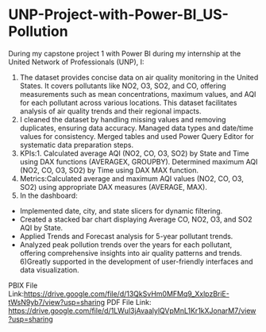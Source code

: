 # UNP-Project-with-Power-BI_US-Pollution

During my capstone project 1 with Power BI during my internship at the United Network of Professionals (UNP), I:
 1. The dataset provides concise data on air quality monitoring in the United States. It covers pollutants like NO2, O3, SO2, and CO, offering measurements such as mean concentrations, maximum values, and AQI for each pollutant across various locations. This dataset facilitates analysis of air quality trends and their regional impacts.
 2. I cleaned the dataset by handling missing values and removing duplicates, ensuring data accuracy. Managed data types and date/time values for consistency. Merged tables and used Power Query Editor for systematic data preparation steps.
 3. KPIs:1. Calculated average AQI (NO2, CO, O3, SO2) by State and Time using DAX functions (AVERAGEX, GROUPBY). Determined maximum AQI (NO2, CO, O3, SO2) by Time using DAX MAX function.
4. Metrics:Calculated average and maximum AQI values (NO2, CO, O3, SO2) using appropriate DAX measures (AVERAGE, MAX).
5. In the dashboard:
- Implemented date, city, and state slicers for dynamic filtering.
- Created a stacked bar chart displaying Average CO, NO2, O3, and SO2 AQI by State.
- Applied Trends and Forecast analysis for 5-year pollutant trends.
- Analyzed peak pollution trends over the years for each pollutant, offering comprehensive insights into air quality patterns and trends.
6)Greatly supported in the development of user-friendly interfaces and data visualization.

PBIX File Link:https://drive.google.com/file/d/13QkSvHm0MFMq9_XxlpzBriE-tWsN9yb7/view?usp=sharing
PDF File Link: https://drive.google.com/file/d/1LWul3jAvaalylQVpMnL1Kr1kXJonarM7/view?usp=sharing

